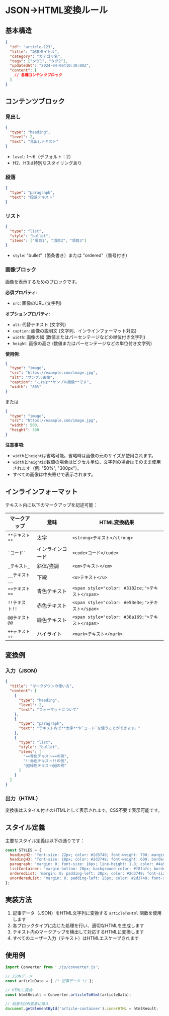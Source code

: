 # JSON→HTML変換ルール

## 基本構造

```json
{
  "id": "article-123",
  "title": "記事タイトル",
  "category": "カテゴリ名",
  "tags": ["タグ1", "タグ2"],
  "updatedAt": "2024-04-06T10:30:00Z",
  "content": [
    // 各種コンテンツブロック
  ]
}
```

## コンテンツブロック

### 見出し

```json
{
  "type": "heading",
  "level": 2,
  "text": "見出しテキスト"
}
```

- `level`: 1〜6（デフォルト：2）
- H2、H3は特別なスタイリングあり

### 段落

```json
{
  "type": "paragraph",
  "text": "段落テキスト"
}
```

### リスト

```json
{
  "type": "list",
  "style": "bullet",
  "items": ["項目1", "項目2", "項目3"]
}
```

- `style`: "bullet"（箇条書き）または "ordered"（番号付き）

### 画像ブロック

画像を表示するためのブロックです。

**必須プロパティ**:
- `src`: 画像のURL (文字列)

**オプションプロパティ**:
- `alt`: 代替テキスト (文字列)
- `caption`: 画像の説明文 (文字列、インラインフォーマット対応)
- `width`: 画像の幅 (数値またはパーセンテージなどの単位付き文字列)
- `height`: 画像の高さ (数値またはパーセンテージなどの単位付き文字列)

**使用例**:
```json
{
  "type": "image",
  "src": "https://example.com/image.jpg",
  "alt": "サンプル画像",
  "caption": "これは**サンプル画像**です",
  "width": "80%"
}
```

または

```json
{
  "type": "image",
  "src": "https://example.com/image.jpg",
  "width": 500,
  "height": 300
}
```

**注意事項**:
- `width`と`height`は省略可能。省略時は画像の元のサイズが使用されます。
- `width`と`height`は数値の場合はピクセル単位、文字列の場合はそのまま使用されます（例: "50%", "300px"）。
- すべての画像は中央寄せで表示されます。

## インラインフォーマット

テキスト内に以下のマークアップを記述可能：

| マークアップ | 意味 | HTML変換結果 |
|-------------|------|------------|
| `**テキスト**` | 太字 | `<strong>テキスト</strong>` |
| `` `コード` `` | インラインコード | `<code>コード</code>` |
| `_テキスト_` | 斜体/強調 | `<em>テキスト</em>` |
| `__テキスト__` | 下線 | `<u>テキスト</u>` |
| `==テキスト==` | 青色テキスト | `<span style="color: #3182ce;">テキスト</span>` |
| `!!テキスト!!` | 赤色テキスト | `<span style="color: #e53e3e;">テキスト</span>` |
| `@@テキスト@@` | 緑色テキスト | `<span style="color: #38a169;">テキスト</span>` |
| `++テキスト++` | ハイライト | `<mark>テキスト</mark>` |

## 変換例

### 入力（JSON）

```json
{
  "title": "マークダウンの使い方",
  "content": [
    {
      "type": "heading",
      "level": 2,
      "text": "フォーマットについて"
    },
    {
      "type": "paragraph",
      "text": "テキスト内で**太字**や`コード`を使うことができます。"
    },
    {
      "type": "list",
      "style": "bullet",
      "items": [
        "==青色テキスト==の例",
        "!!赤色テキスト!!の例",
        "@@緑色テキスト@@の例"
      ]
    }
  ]
}
```

### 出力（HTML）

変換後はスタイル付きのHTMLとして表示されます。CSS不要で表示可能です。

## スタイル定義

主要なスタイル定義は以下の通りです：

```javascript
const STYLES = {
  headingH2: 'font-size: 22px; color: #2d3748; font-weight: 700; margin: 0; padding-bottom: 8px; border-bottom: 1px solid #e2e8f0;',
  headingH3: 'font-size: 18px; color: #2d3748; font-weight: 600; border-left: 3px solid #4a5568; padding-left: 10px; margin: 0;',
  paragraph: 'margin: 0; font-size: 16px; line-height: 1.8; color: #4a5568; text-align: justify; letter-spacing: 0.01em;',
  listContainer: 'margin-bottom: 20px; background-color: #f8fafc; border-radius: 8px; padding: 15px 15px 15px 20px;',
  orderedList: 'margin: 0; padding-left: 30px; color: #2d3748; font-size: 16px; line-height: 1.8; counter-reset: item;',
  unorderedList: 'margin: 0; padding-left: 25px; color: #2d3748; font-size: 16px; line-height: 1.8; list-style-type: none;'
};
```

## 実装方法

1. 記事データ（JSON）をHTML文字列に変換する `articleToHtml` 関数を使用します
2. 各ブロックタイプに応じた処理を行い、適切なHTMLを生成します
3. テキスト内のマークアップを検出して対応するHTMLに変換します
4. すべてのユーザー入力（テキスト）はHTMLエスケープされます

## 使用例

```javascript
import Converter from './js/converter.js';

// JSONデータ
const articleData = { /* 記事データ */ };

// HTMLに変換
const htmlResult = Converter.articleToHtml(articleData);

// 結果をDOM要素に挿入
document.getElementById('article-container').innerHTML = htmlResult;
``` 